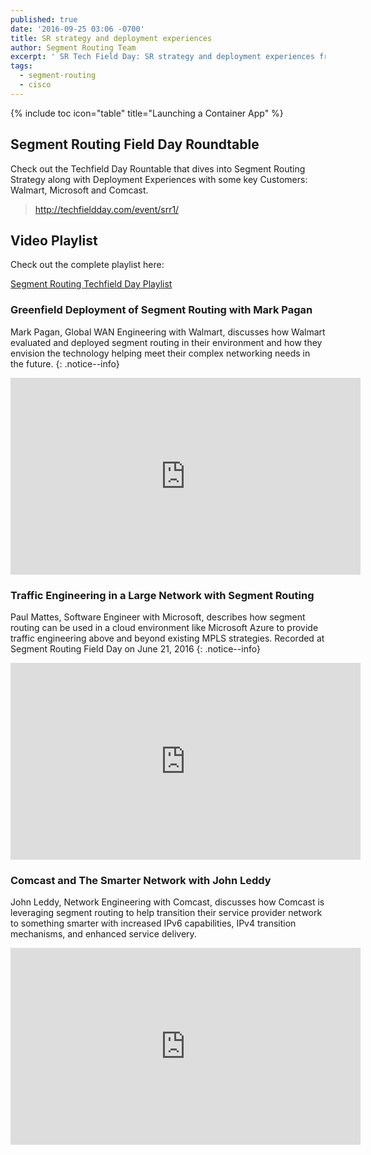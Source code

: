 ```yaml
---
published: true
date: '2016-09-25 03:06 -0700'
title: SR strategy and deployment experiences
author: Segment Routing Team
excerpt: ' SR Tech Field Day: SR strategy and deployment experiences from Walmart, Microsoft and Comcast'
tags:
  - segment-routing
  - cisco
---
```

   
{% include toc icon="table" title="Launching a Container App" %}  
       
       
## Segment Routing Field Day Roundtable

Check out the Techfield Day Rountable that dives into Segment Routing Strategy along with Deployment Experiences with some key Customers: Walmart, Microsoft and Comcast.

><http://techfieldday.com/event/srr1/>


## Video Playlist 


Check out the complete playlist here:  

>
[Segment Routing Techfield Day Playlist](https://www.youtube.com/playlist?list=PLinuRwpnsHacUlfUCrVstvpzURnK_M3iI)


### Greenfield Deployment of Segment Routing with Mark Pagan

Mark Pagan, Global WAN Engineering with Walmart, discusses how Walmart evaluated and deployed segment routing in their environment and how they envision the technology helping meet their complex networking needs in the future. 
{: .notice--info}

<iframe width="560" height="315" src="https://www.youtube.com/embed/hIb4xESVqyM" frameborder="0" allowfullscreen></iframe>

 
### Traffic Engineering in a Large Network with Segment Routing
 
Paul Mattes, Software Engineer with Microsoft, describes how segment routing can be used in a cloud environment like Microsoft Azure to provide traffic engineering above and beyond existing MPLS strategies. Recorded at Segment Routing Field Day on June 21, 2016
{: .notice--info}

<iframe width="560" height="315" src="https://www.youtube.com/embed/CDtoPGCZu3Y" frameborder="0" allowfullscreen></iframe>


### Comcast and The Smarter Network with John Leddy

John Leddy, Network Engineering with Comcast, discusses how Comcast is leveraging segment routing to help transition their service provider network to something smarter with increased IPv6 capabilities, IPv4 transition mechanisms, and enhanced service delivery.  

<iframe width="560" height="315" src="https://www.youtube.com/embed/GQkVpfgjiJ0" frameborder="0" allowfullscreen></iframe>  


